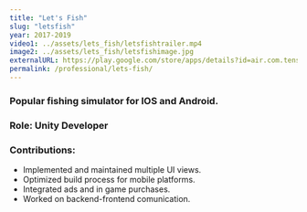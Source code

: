 ```yaml
---
title: "Let's Fish"
slug: "letsfish"
year: 2017-2019
video1: ../assets/lets_fish/letsfishtrailer.mp4
image2: ../assets/lets_fish/letsfishimage.jpg
externalURL: https://play.google.com/store/apps/details?id=air.com.tensquaregames.letsfish&hl=en-US
permalink: /professional/lets-fish/
---
```


### Popular fishing simulator for IOS and Android.

### Role: **Unity Developer**

### Contributions:
* Implemented and maintained multiple UI views.
* Optimized build process for mobile platforms.
* Integrated ads and in game purchases.
* Worked on backend-frontend comunication.
